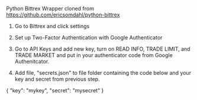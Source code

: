 Python Bittrex Wrapper cloned from https://github.com/ericsomdahl/python-bittrex

1. Go to Bittrex and click settings
2. Set up Two-Factor Authentication with Google Authenticator
3. Go to API Keys and add new key, turn on READ INFO, TRADE LIMIT, and TRADE MARKET and put in your authenticator code from Google Authenitcator.

4. Add file, "secrets.json" to file folder containing the code below and your key and secret from previous step.

{
  "key": "mykey",
  "secret": "mysecret"
}
